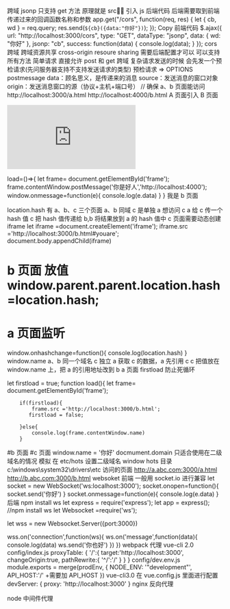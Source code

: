 跨域
jsonp 只支持 get 方法 原理就是 src 引入 js
后端代码
后端需要取到前端传递过来的回调函数名称和参数
app.get("/cors", function(req, res) {
let { cb, wd } = req.query;
res.send(`${cb}({data:"你好"})`);
});
Copy
前端代码
\$.ajax({
url: "http://localhost:3000/cors",
type: "GET",
dataType: "jsonp",
data: {
wd: "你好"
},
jsonp: "cb",
success: function(data) {
console.log(data);
}
});
cors 跨域 跨域资源共享 cross-origin resoure sharing 需要后端配置才可以 可以支持所有方法 简单请求 直接允许 post 和 get 跨域 复杂请求发送的时候 会先发一个预检请求(先问服务器支持不支持发送请求的类型) 预检请求 => OPTIONS
postmessage
data：顾名思义，是传递来的消息 source：发送消息的窗口对象 origin：发送消息窗口的源（协议+主机+端口号） // 确保 a、b 页面能访问
http://localhost:3000/a.html http://localhost:4000/b.html
A 页面引入 B 页面

<iframe id = "frame" src="http://localhost:4000/b.html" frameborder="0" onload="load()"></iframe>

load=()=>{
let frame= document.getElementById('frame');
frame.contentWindow.postMessage('你是好人','http://localhost:4000');
window.onmessage=function(e){
console.log(e.data)
}
}
我是 b 页面

<script>
window.onmessage=function(e){
console.log(e.data);
e.source.postMessage('你是坏人',e.origin)
}
</script>

location.hash
有 a、b、c 三个页面 a、b 同域 c 是单独 a 想访问 c a 给 c 传一个 hash 值 c 把 hash 值传递给 b,b 将结果放到 a 的 hash 值中 c 页面需要动态创建 iframe
let iframe =document.createElement('iframe');
iframe.src ='http://localhost:3000/b.html#youare';
document.body.appendChild(iframe)

# b 页面 放值 window.parent.parent.location.hash =location.hash;

# a 页面监听

window.onhashchange=function(){
console.log(location.hash)
}
window.name
a、b 同一个域名 c 独立
a 获取 c 的数据，a 先引用 c c 把值放在 window.name 上，把 a 的引用地址改到 b
a 页面 firstload 防止死循环

let firstload = true;
function load(){
let frame= document.getElementById('frame');

        if(firstload){
            frame.src ='http://localhost:3000/b.html';
           firstload = false;

        }else{
            console.log(frame.contentWindow.name)
        }

#b 页面
#c 页面
window.name = '你好'
docmument.domain
只适合使用在二级域名的情况
模拟 在 etc/hots 设置二级域名
window hots 目录
c:\windows\system32\drivers\etc
访问的页面
http://a.abc.com:3000/a.html http://b.abc.com:3000/b.html
websoket
前端 一般用 socket.io 进行兼容
let socket = new WebSocket('ws:localhost:3000');
socket.onopen=function(){
socket.send('你好')
}
socket.onmessage=function(e){
console.log(e.data)
}
后端 npm install ws
let express = require('express');
let app = express();
//npm install ws
let Websocket =require('ws');

<!-- 创建websoket服务器 -->

let wss = new Websocket.Server({port:3000})

<!-- 创建连接和发送消息 -->

wss.on('connection',function(ws){
ws.on('message',function(data){
console.log(data)
ws.send('你也好')
})
})
webpack 代理
vue-cli 2.0
config/index.js
proxyTable: {
'/':{
target:'http://localhost:3000',
changeOrigin:true,
pathRewrite:{
'^/':'/'
}
}
}
config/dev.env.js
module.exports = merge(prodEnv, {
NODE_ENV: '"development"',
API_HOST:'/' +需要加 API_HOST
})
vue-cli3.0
在 vue.config.js 里面进行配置
devServer: {
proxy: 'http://localhost:3000'
}
nginx 反向代理

node 中间件代理
